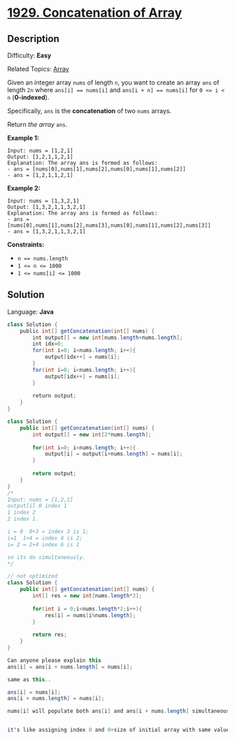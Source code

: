 # [1929\. Concatenation of Array](https://leetcode.com/problems/concatenation-of-array/)

## Description

Difficulty: **Easy**  

Related Topics: [Array](https://leetcode.com/tag/array/)


Given an integer array `nums` of length `n`, you want to create an array `ans` of length `2n` where `ans[i] == nums[i]` and `ans[i + n] == nums[i]` for `0 <= i < n` (**0-indexed**).

Specifically, `ans` is the **concatenation** of two `nums` arrays.

Return _the array_ `ans`.

**Example 1:**

```
Input: nums = [1,2,1]
Output: [1,2,1,1,2,1]
Explanation: The array ans is formed as follows:
- ans = [nums[0],nums[1],nums[2],nums[0],nums[1],nums[2]]
- ans = [1,2,1,1,2,1]
```

**Example 2:**

```
Input: nums = [1,3,2,1]
Output: [1,3,2,1,1,3,2,1]
Explanation: The array ans is formed as follows:
- ans = [nums[0],nums[1],nums[2],nums[3],nums[0],nums[1],nums[2],nums[3]]
- ans = [1,3,2,1,1,3,2,1]
```

**Constraints:**

*   `n == nums.length`
*   `1 <= n <= 1000`
*   `1 <= nums[i] <= 1000`


## Solution

Language: **Java**

```java
class Solution {
    public int[] getConcatenation(int[] nums) {
        int output[] = new int[nums.length+nums.length];
        int idx=0;
        for(int i=0; i<nums.length; i++){
            output[idx++] = nums[i];
        }
        for(int i=0; i<nums.length; i++){
            output[idx++] = nums[i];
        }
        
        return output;
    }
}
```


```java
class Solution {
    public int[] getConcatenation(int[] nums) {
        int output[] = new int[2*nums.length];
      
        for(int i=0; i<nums.length; i++){
            output[i] = output[i+nums.length] = nums[i];
        }
        
        return output;
    }
}
/*
Input: nums = [1,2,1]
output[i] 0 index 1 
1 index 2 
2 index 1.

i = 0  0+3 = index 3 is 1;
i=1  1+4 = index 4 is 2;
i= 2 = 2+4 index 6 is 1

so its do simultaneously.
*/

```


```java 
// not optimized 
class Solution {
    public int[] getConcatenation(int[] nums) {
        int[] res = new int[nums.length*2];
        
        for(int i = 0;i<nums.length*2;i++){
            res[i] = nums[i%nums.length];
        }
        
        return res;
    }
}
```









```java
Can anyone please explain this
ans[i] = ans[i + nums.length] = nums[i];

same as this..

ans[i] = nums[i];
ans[i + nums.length] = nums[i];

nums[i] will populate both ans[i] and ans[i + nums.length] simultaneously.


it's like assigning index 0 and 0+size of initial array with same value to concatenate array in new array.




```